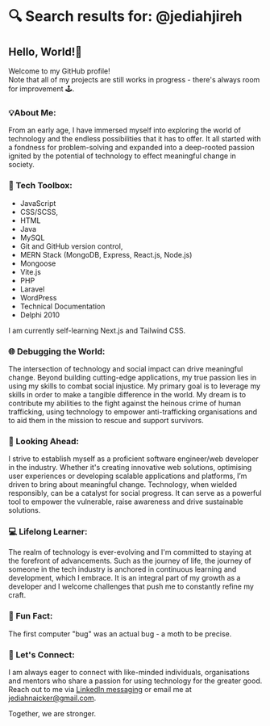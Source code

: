 # 🔍 Search results for: @jediahjireh

## Hello, World!👋
Welcome to my GitHub profile!  
Note that all of my projects are still works in progress - there's always room for improvement 🕹️.

### 💡About Me:
From an early age, I have immersed myself into exploring the world of technology and the endless possibilities that it has to offer. It all started with a fondness for problem-solving and expanded into a deep-rooted passion ignited by the potential of technology to effect meaningful change in society.

### 🔧 Tech Toolbox:
- JavaScript
- CSS/SCSS,
- HTML
- Java
- MySQL
- Git and GitHub version control,
- MERN Stack (MongoDB, Express, React.js, Node.js)
- Mongoose
- Vite.js
- PHP
- Laravel
- WordPress
- Technical Documentation
- Delphi 2010 

I am currently self-learning Next.js and Tailwind CSS.

### 🌐 Debugging the World:
The intersection of technology and social impact can drive meaningful change. Beyond building cutting-edge applications, my true passion lies in using my skills to combat social injustice. My primary goal is to leverage my skills in order to make a tangible difference in the world. My dream is to contribute my abilities to the fight against the heinous crime of human trafficking, using technology to empower anti-trafficking organisations and to aid them in the mission to rescue and support survivors.

### 🔭 Looking Ahead:
I strive to establish myself as a proficient software engineer/web developer in the industry. Whether it's creating innovative web solutions, optimising user experiences or developing scalable applications and platforms, I’m driven to bring about meaningful change. Technology, when wielded responsibly, can be a catalyst for social progress. It can serve as a powerful tool to empower the vulnerable, raise awareness and drive sustainable solutions.

### 💻 Lifelong Learner:
The realm of technology is ever-evolving and I'm committed to staying at the forefront of advancements. Such as the journey of life, the journey of someone in the tech industry is anchored in continuous learning and development, which I embrace. It is an integral part of my growth as a developer and I welcome challenges that push me to constantly refine my craft.

### 🫧 Fun Fact:
The first computer "bug" was an actual bug - a moth to be precise.

### 📧 Let's Connect:
I am always eager to connect with like-minded individuals, organisations and mentors who share a passion for using technology for the greater good. Reach out to me via [LinkedIn messaging](https://www.linkedin.com/in/jediahjireh/) or email me at [jediahnaicker@gmail.com](mailto:jediahnaicker@gmail.com).

Together, we are stronger.

<!---
jediahjireh/jediahjireh is a ✨ special ✨ repository because its `README.md` (this file) appears on your GitHub profile.
You can click the Preview link to take a look at your changes.
--->
